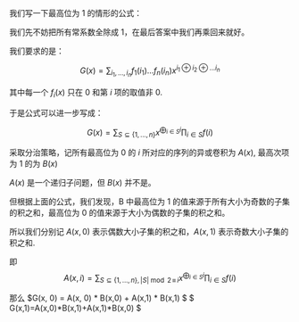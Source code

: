 我们写一下最高位为 1 的情形的公式：

我们先不妨把所有常系数全除成 1，在最后答案中我们再乘回来就好。

我们要求的是：

$$
G(x) = \sum_{i_1,...,i_n} f_1(i_1)...f_n(i_n) x^{i_1 \oplus i_2 \oplus ...i_n}
$$

其中每一个 $f_i(x)$ 只在 0 和第 $i$ 项的取值非 0.

于是公式可以进一步写成：

$$
G(x) = \sum_{S\subseteq \{1,...,n\}}x^{\bigoplus_{i\in S}i} \prod_{i\in S} f(i)
$$

采取分治策略，记所有最高位为 0 的 $i$ 所对应的序列的异或卷积为 $A(x)$, 最高次项为 1 的为 $B(x)$

$A(x)$ 是一个递归子问题，但 $B(x)$ 并不是。

但根据上面的公式，我们发现，B 中最高位为 1 的值来源于所有大小为奇数的子集的积之和，最高位为 0 的值来源于大小为偶数的子集的积之和。

所以我们分别记 $A(x, 0)$ 表示偶数大小子集的积之和，$A(x,1)$ 表示奇数大小子集的积之和.

即 
$$
A(x, i) = \sum_{S\subseteq \{1,...,n\}, |S| \bmod 2 \,\equiv \,i}x^{\bigoplus_{i\in S}i} \prod_{i\in S} f(i)
$$

那么 $G(x, 0) = A(x, 0) * B(x,0) + A(x,1) * B(x,1)
$
$
G(x,1)=A(x,0)*B(x,1)+A(x,1)*B(x,0)
$
